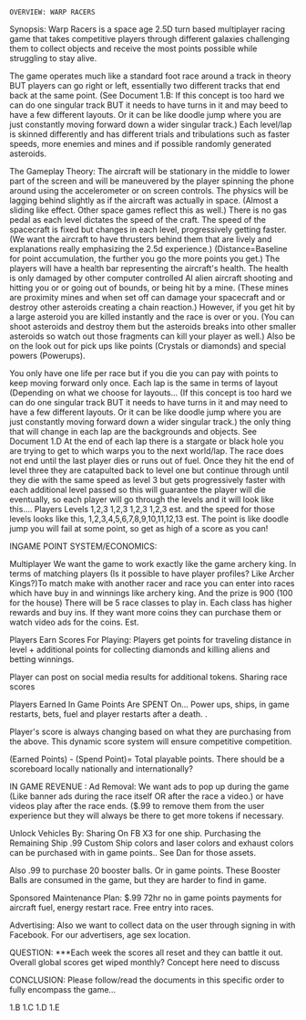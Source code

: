  	OVERVIEW: WARP RACERS

Synopsis: Warp Racers is a space age 2.5D turn based multiplayer racing game that takes competitive players through different galaxies challenging them to collect objects and receive the most points possible while struggling to stay alive.

The game operates much like a standard foot race around a track in theory BUT players can go right or left, essentially two different tracks that end back at the same point. (See Document 1.B: If this concept is too hard we can do one singular track BUT it needs to have turns in it and may beed to have a few different layouts. Or it can be like doodle jump where you are just constantly moving forward down a wider singular track.)  Each level/lap is skinned differently and has different trials and tribulations such as faster speeds, more enemies and mines and if possible randomly generated asteroids. 

The Gameplay Theory: The aircraft will be stationary in the middle to lower part  of the screen and will be maneuvered by the player spinning the phone around using the accelerometer or on screen controls. The physics will be lagging behind slightly as if the aircraft was actually in space. (Almost a sliding like effect. Other space games reflect this as well.) There is no gas pedal as each level dictates the speed of the craft. The speed of the spacecraft is fixed but changes in each level, progressively getting faster.  (We want the aircraft to have thrusters behind them that are lively and explanations really emphasizing the 2.5d experience.) (Distance=Baseline for point accumulation, the further you go the more points you get.)  The players will have a health bar representing the aircraft's health. The health is only damaged by other computer controlled AI alien aircraft shooting and hitting you or or going out of bounds, or being hit by a mine. (These mines are proximity mines and when set off can damage your spacecraft and or destroy other asteroids creating a chain reaction.) However, if you get hit by a large asteroid you are killed instantly and the race is over or you. (You can shoot asteroids and destroy them but the asteroids breaks into other smaller asteroids so watch out those fragments can kill your player as well.) Also be on the look out for pick ups like points (Crystals or diamonds) and special powers (Powerups).

You only have one life per race but if you die you can pay with points to keep moving forward only once. Each lap is the same in terms of layout (Depending on what we choose for layouts... (If this concept is too hard we can do one singular track BUT it needs to have turns in it and may need to have a few different layouts. Or it can be like doodle jump where you are just constantly moving forward down a wider singular track.)  the only thing that will change in each lap are the backgrounds and objects. See Document 1.D At the end of each lap there is  a stargate or black hole you are trying to get to which warps you to the next world/lap. The race does not end until the last player dies or runs out of fuel. Once they hit the end of level three they are catapulted back to level one but continue through until they die with the same speed as level 3 but gets progressively faster with each additional level passed so this will guarantee the player will die eventually, so each player will go through the levels and  it will look like this…. Players Levels 1,2,3 1,2,3 1,2,3 1,2,3 est. and the speed for those levels looks like this, 1,2,3,4,5,6,7,8,9,10,11,12,13 est. The point is like doodle jump you will fail at some point, so get as high of a score as you can!

INGAME POINT SYSTEM/ECONOMICS: 

Multiplayer
 We want the game to work exactly like the game archery king. In terms of matching players (Is it possible to have player profiles? Like Archer Kings?)To match make with another racer and race you can enter into races which have buy in and winnings like archery king. And the prize is 900 (100 for the house) There will be 5 race classes to play in. Each class has higher rewards and buy ins. If they want more coins they can purchase them or watch video ads for the coins. Est.

Players Earn Scores For Playing:
Players get points for traveling distance in level + additional points for collecting diamonds and killing aliens and betting winnings.

Player can post on social media results for additional tokens. Sharing race scores 

Players Earned In Game Points Are SPENT On... 
Power ups, ships, in game restarts, bets, fuel and player restarts after a death. . 

Player's score is always changing based on what they are purchasing from the above. This dynamic score system will ensure competitive competition. 

(Earned Points) - (Spend Point)= Total playable points. There should be a scoreboard locally nationally and internationally? 

IN GAME REVENUE :
Ad Removal: We want ads to pop up during the game (Like banner ads during the race itself OR after the race a video.) or have videos play after the race ends. ($.99 to remove them from the user experience but they will always be there to get more tokens if necessary. 

Unlock Vehicles By: 
Sharing On FB X3 for one ship.
Purchasing the Remaining Ship .99
Custom Ship colors and laser colors and exhaust colors can be purchased with in game points.. See Dan for those assets. 

Also .99 to purchase 20 booster balls. Or in game points.  These Booster Balls are consumed in the game, but they are harder to find in game.

Sponsored Maintenance Plan: $.99 72hr no in game points payments for aircraft fuel, energy restart race. Free entry into races.

Advertising: Also we want to collect data on the user through signing in with Facebook. For our advertisers, age sex location.


QUESTION:
***Each week the scores all reset and they can battle it out. Overall global scores get wiped monthly? Concept here need to discuss


CONCLUSION: Please follow/read the documents in this specific order to fully encompass the game…


1.B
1.C
1.D
1.E
